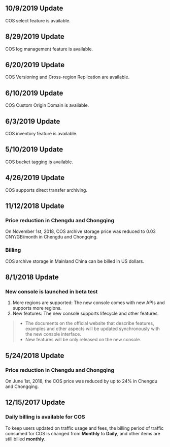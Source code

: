 ## 10/9/2019 Update
COS select feature is available.

## 8/29/2019 Update
COS log management feature is available.

## 6/20/2019 Update
COS Versioning and Cross-region Replication are available.

## 6/10/2019 Update
COS Custom Origin Domain is available.

## 6/3/2019 Update
COS inventory feature is available.

## 5/10/2019 Update
COS bucket tagging is available.

## 4/26/2019 Update
COS supports direct transfer archiving.

## 11/12/2018 Update
### Price reduction in Chengdu and Chongqing
On November 1st, 2018, COS archive storage price was reduced to 0.03 CNY/GB/month in Chengdu and Chongqing.

### Billing
COS archive storage in Mainland China can be billed in US dollars.

## 8/1/2018 Update
### New console is launched in beta test
1. More regions are supported: The new console comes with new APIs and supports more regions.
2. New features: The new console supports lifecycle and other features.

>
> - The documents on the official website that describe features, examples and other aspects will be updated synchronously with the new console interface.
> - New features will be only released on the new console.

## 5/24/2018 Update
### Price reduction in Chengdu and Chongqing
On June 1st, 2018, the COS price was reduced by up to 24% in Chengdu and Chongqing.

## 12/15/2017 Update
### Daily billing is available for COS
To keep users updated on traffic usage and fees, the billing period of traffic consumed for COS is changed from **Monthly** to **Daily**, and other items are still billed **monthly**.


